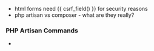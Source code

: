 * html forms need {{ csrf_field() }} for security reasons
* php artisan vs composer - what are they really?
### PHP Artisan Commands
* 